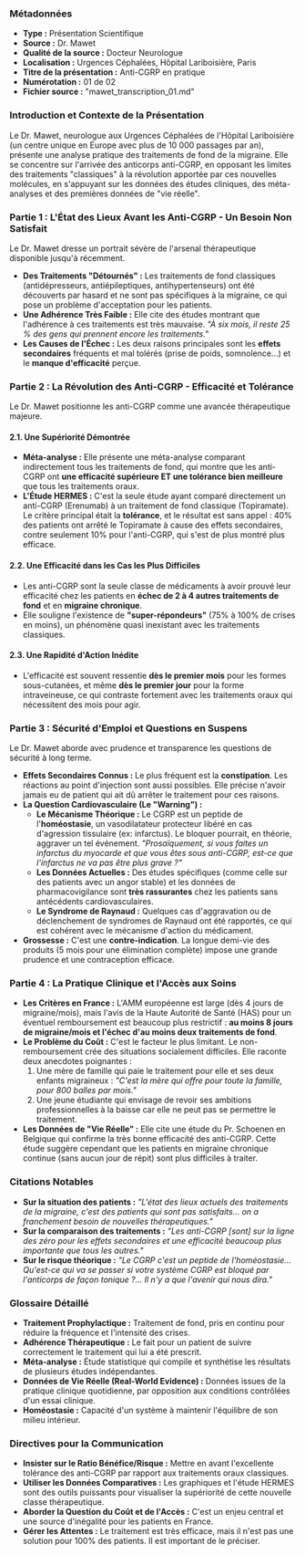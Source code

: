 ### **Métadonnées**

- **Type :** Présentation Scientifique
- **Source :** Dr. Mawet
- **Qualité de la source :** Docteur Neurologue
- **Localisation :** Urgences Céphalées, Hôpital Lariboisière, Paris
- **Titre de la présentation :** Anti-CGRP en pratique
- **Numérotation :** 01 de 02
- **Fichier source :** "mawet_transcription_01.md"

### **Introduction et Contexte de la Présentation**

Le Dr. Mawet, neurologue aux Urgences Céphalées de l'Hôpital Lariboisière (un centre unique en Europe avec plus de 10 000 passages par an), présente une analyse pratique des traitements de fond de la migraine. Elle se concentre sur l'arrivée des anticorps anti-CGRP, en opposant les limites des traitements "classiques" à la révolution apportée par ces nouvelles molécules, en s'appuyant sur les données des études cliniques, des méta-analyses et des premières données de "vie réelle".

### **Partie 1 : L'État des Lieux Avant les Anti-CGRP - Un Besoin Non Satisfait**

Le Dr. Mawet dresse un portrait sévère de l'arsenal thérapeutique disponible jusqu'à récemment.

- **Des Traitements "Détournés" :** Les traitements de fond classiques (antidépresseurs, antiépileptiques, antihypertenseurs) ont été découverts par hasard et ne sont pas spécifiques à la migraine, ce qui pose un problème d'acceptation pour les patients.
- **Une Adhérence Très Faible :** Elle cite des études montrant que l'adhérence à ces traitements est très mauvaise. _"À six mois, il reste 25 % des gens qui prennent encore les traitements."_
- **Les Causes de l'Échec :** Les deux raisons principales sont les **effets secondaires** fréquents et mal tolérés (prise de poids, somnolence...) et le **manque d'efficacité** perçue.

### **Partie 2 : La Révolution des Anti-CGRP - Efficacité et Tolérance**

Le Dr. Mawet positionne les anti-CGRP comme une avancée thérapeutique majeure.

#### **2.1. Une Supériorité Démontrée**

- **Méta-analyse :** Elle présente une méta-analyse comparant indirectement tous les traitements de fond, qui montre que les anti-CGRP ont **une efficacité supérieure ET une tolérance bien meilleure** que tous les traitements oraux.
- **L'Étude HERMES :** C'est la seule étude ayant comparé directement un anti-CGRP (Erenumab) à un traitement de fond classique (Topiramate). Le critère principal était la **tolérance**, et le résultat est sans appel : 40% des patients ont arrêté le Topiramate à cause des effets secondaires, contre seulement 10% pour l'anti-CGRP, qui s'est de plus montré plus efficace.

#### **2.2. Une Efficacité dans les Cas les Plus Difficiles**

- Les anti-CGRP sont la seule classe de médicaments à avoir prouvé leur efficacité chez les patients en **échec de 2 à 4 autres traitements de fond** et en **migraine chronique**.
- Elle souligne l'existence de **"super-répondeurs"** (75% à 100% de crises en moins), un phénomène quasi inexistant avec les traitements classiques.

#### **2.3. Une Rapidité d'Action Inédite**

- L'efficacité est souvent ressentie **dès le premier mois** pour les formes sous-cutanées, et même **dès le premier jour** pour la forme intraveineuse, ce qui contraste fortement avec les traitements oraux qui nécessitent des mois pour agir.

### **Partie 3 : Sécurité d'Emploi et Questions en Suspens**

Le Dr. Mawet aborde avec prudence et transparence les questions de sécurité à long terme.

- **Effets Secondaires Connus :** Le plus fréquent est la **constipation**. Les réactions au point d'injection sont aussi possibles. Elle précise n'avoir jamais eu de patient qui ait dû arrêter le traitement pour ces raisons.
- **La Question Cardiovasculaire (Le "Warning") :**
  - **Le Mécanisme Théorique :** Le CGRP est un peptide de l'**homéostasie**, un vasodilatateur protecteur libéré en cas d'agression tissulaire (ex: infarctus). Le bloquer pourrait, en théorie, aggraver un tel événement. _"Prosaïquement, si vous faites un infarctus du myocarde et que vous êtes sous anti-CGRP, est-ce que l'infarctus ne va pas être plus grave ?"_
  - **Les Données Actuelles :** Des études spécifiques (comme celle sur des patients avec un angor stable) et les données de pharmacovigilance sont **très rassurantes** chez les patients sans antécédents cardiovasculaires.
  - **Le Syndrome de Raynaud :** Quelques cas d'aggravation ou de déclenchement de syndromes de Raynaud ont été rapportés, ce qui est cohérent avec le mécanisme d'action du médicament.
- **Grossesse :** C'est une **contre-indication**. La longue demi-vie des produits (5 mois pour une élimination complète) impose une grande prudence et une contraception efficace.

### **Partie 4 : La Pratique Clinique et l'Accès aux Soins**

- **Les Critères en France :** L'AMM européenne est large (dès 4 jours de migraine/mois), mais l'avis de la Haute Autorité de Santé (HAS) pour un éventuel remboursement est beaucoup plus restrictif : **au moins 8 jours de migraine/mois et l'échec d'au moins deux traitements de fond**.
- **Le Problème du Coût :** C'est le facteur le plus limitant. Le non-remboursement crée des situations socialement difficiles. Elle raconte deux anecdotes poignantes :
    1. Une mère de famille qui paie le traitement pour elle et ses deux enfants migraineux : _"C'est la mère qui offre pour toute la famille, pour 800 balles par mois."_
    2. Une jeune étudiante qui envisage de revoir ses ambitions professionnelles à la baisse car elle ne peut pas se permettre le traitement.
- **Les Données de "Vie Réelle" :** Elle cite une étude du Pr. Schoenen en Belgique qui confirme la très bonne efficacité des anti-CGRP. Cette étude suggère cependant que les patients en migraine chronique continue (sans aucun jour de répit) sont plus difficiles à traiter.

### **Citations Notables**

- **Sur la situation des patients :** _"L'état des lieux actuels des traitements de la migraine, c'est des patients qui sont pas satisfaits... on a franchement besoin de nouvelles thérapeutiques."_
- **Sur la comparaison des traitements :** _"Les anti-CGRP \[sont\] sur la ligne des zéro pour les effets secondaires et une efficacité beaucoup plus importante que tous les autres."_
- **Sur le risque théorique :** _"Le CGRP c'est un peptide de l'homéostasie... Qu'est-ce qui va se passer si votre système CGRP est bloqué par l'anticorps de façon tonique ?... Il n'y a que l'avenir qui nous dira."_

### **Glossaire Détaillé**

- **Traitement Prophylactique :** Traitement de fond, pris en continu pour réduire la fréquence et l'intensité des crises.
- **Adhérence Thérapeutique :** Le fait pour un patient de suivre correctement le traitement qui lui a été prescrit.
- **Méta-analyse :** Étude statistique qui compile et synthétise les résultats de plusieurs études indépendantes.
- **Données de Vie Réelle (Real-World Evidence) :** Données issues de la pratique clinique quotidienne, par opposition aux conditions contrôlées d'un essai clinique.
- **Homéostasie :** Capacité d'un système à maintenir l'équilibre de son milieu intérieur.

### **Directives pour la Communication**

- **Insister sur le Ratio Bénéfice/Risque :** Mettre en avant l'excellente tolérance des anti-CGRP par rapport aux traitements oraux classiques.
- **Utiliser les Données Comparatives :** Les graphiques et l'étude HERMES sont des outils puissants pour visualiser la supériorité de cette nouvelle classe thérapeutique.
- **Aborder la Question du Coût et de l'Accès :** C'est un enjeu central et une source d'inégalité pour les patients en France.
- **Gérer les Attentes :** Le traitement est très efficace, mais il n'est pas une solution pour 100% des patients. Il est important de le préciser.
